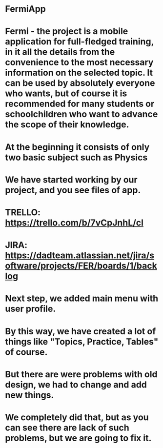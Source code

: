 # FermiApp

# Fermi - the project is a mobile application for full-fledged training, in it all the details from the convenience to the most necessary information on the selected topic. It can be used by absolutely everyone who wants, but of course it is recommended for many students or schoolchildren who want to advance the scope of their knowledge.
# At the beginning it consists of only two basic subject such as Physics


# We have started working by our project, and you see files of app.
# TRELLO: https://trello.com/b/7vCpJnhL/cl
# JIRA: https://dadteam.atlassian.net/jira/software/projects/FER/boards/1/backlog


# Next step, we added main menu with user profile.
# By this way, we have created a lot of things like "Topics, Practice, Tables" of course.
# But there are were problems with old design, we had to change and add new things.
# We completely did that, but as you can see there are lack of such problems, but we are going to fix it.



